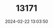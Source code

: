 ---
title: "13171"
category: "Meriones unguiculatus"
draft: false
date: 2024-02-22 13:03:50
languages:
  English: ["Mongolian Jird", "Mongolian Gerbil"]
  Mongolian: ["Hul Chichuul"]
  Russian: ["Mongol'Skaya Peschanka"]
---